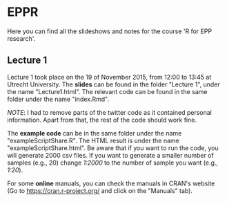 # EPPR

Here you can find all the slideshows and notes for the course 'R for EPP research'.

## Lecture 1
Lecture 1 took place on the 19 of November 2015, from 12:00 to 13:45 at Utrecht University.
The **slides** can be found in the folder "Lecture 1", under the name "Lecture1.html". The relevant
code can be found in the same folder under the name "index.Rmd".

*NOTE*: I had to remove parts of the twitter code as it contained personal information. Apart from that,
the rest of the code should work fine.

The **example code** can be in the same folder under the name "exampleScriptShare.R". The HTML result
is under the name "exampleScriptShare.html". Be aware that if you want to run the code, you will generate 2000 csv files.
If you want to generate a smaller number of samples (e.g., 20) change *1:2000* to the number of sample you want (e.g., *1:20*).

For some **online** manuals, you can check the manuals in CRAN's website (Go to https://cran.r-project.org/ and click on the "Manuals" tab).
